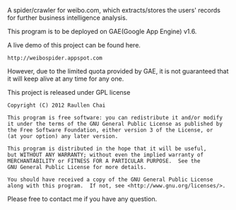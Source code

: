 A spider/crawler for weibo.com, which extracts/stores the users' records for further business intelligence analysis.

This program is to be deployed on GAE(Google App Engine) v1.6.

A live demo of this project can be found here.

    http://weibospider.appspot.com

However, due to the limited quota provided by GAE, it is not guaranteed that it will keep alive at any time for any one.

This project is released under GPL license

    Copyright (C) 2012 Raullen Chai

    This program is free software: you can redistribute it and/or modify
    it under the terms of the GNU General Public License as published by
    the Free Software Foundation, either version 3 of the License, or
    (at your option) any later version.

    This program is distributed in the hope that it will be useful,
    but WITHOUT ANY WARRANTY; without even the implied warranty of
    MERCHANTABILITY or FITNESS FOR A PARTICULAR PURPOSE.  See the
    GNU General Public License for more details.

    You should have received a copy of the GNU General Public License
    along with this program.  If not, see <http://www.gnu.org/licenses/>.

Please free to contact me if you have any question.
